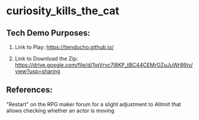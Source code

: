 # curiosity_kills_the_cat

## Tech Demo Purposes:

1. Link to Play: https://tienducho.github.io/

2. Link to Download the Zip: https://drive.google.com/file/d/1jqVrvc7l8KP_tBC44CEMrOZuJuWr86ty/view?usp=sharing
## References:
"Restart" on the RPG maker forum for a slight adjustment to Alitmit that allows checking whether an actor is moving
